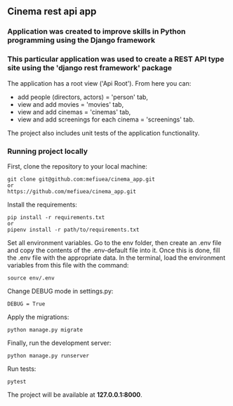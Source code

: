 ## Cinema rest api app

### Application was created to improve skills in Python programming using the Django framework

### This particular application was used to create a REST API type site using the 'django rest framework' package

The application has a root view ('Api Root'). From here you can:
- add people (directors, actors) = 'person' tab,
- view and add movies = 'movies' tab,
- view and add cinemas = 'cinemas' tab,
- view and add screenings for each cinema = 'screenings' tab.

The project also includes unit tests of the application functionality.

### Running project locally

First, clone the repository to your local machine:

```
git clone git@github.com:mefiuea/cinema_app.git
or
https://github.com/mefiuea/cinema_app.git
```

Install the requirements:

```
pip install -r requirements.txt
or 
pipenv install -r path/to/requirements.txt
```

Set all environment variables. 
Go to the env folder, then create an .env file and copy the contents of the .env-default file into it. 
Once this is done, fill the .env file with the appropriate data. 
In the terminal, load the environment variables from this file with the command:

```
source env/.env
```

Change DEBUG mode in settings.py:

```
DEBUG = True
```

Apply the migrations:

```
python manage.py migrate
```

Finally, run the development server:

```
python manage.py runserver
```

Run tests:
```
pytest
```

The project will be available at **127.0.0.1:8000**.
